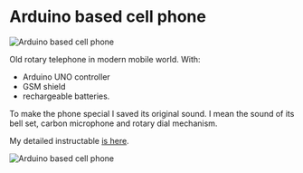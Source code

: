 # Arduino based cell phone

![Arduino based cell phone](https://cloud.githubusercontent.com/assets/1957839/19618564/0c6dca7a-9857-11e6-9ea0-20cdfa30a3cf.png)

Old rotary telephone in modern mobile world. With:
* Arduino UNO controller
* GSM shield
* rechargeable batteries.

To make the phone special I saved its original sound. I mean the sound of its bell set, carbon microphone and rotary dial mechanism.

My detailed instructable [is here](http://www.instructables.com/id/Cell-Phone-With-Bells-AKA-OrPhone/).

![Arduino based cell phone](https://cloud.githubusercontent.com/assets/1957839/19617739/fc1dbc54-9840-11e6-9539-6879ae42118d.jpg)
